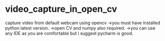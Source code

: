 # video_capture_in_open_cv
capture video from default webcam using opencv
->you must have installed python latest version.
->open CV and numpy also required.
->you can use any IDE as you are comfortable but i suggest pycharm is good.
